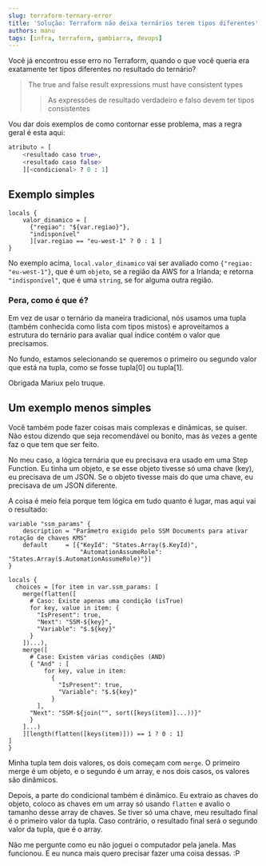 ```yaml
---
slug: terraform-ternary-error
title: 'Solução: Terraform não deixa ternários terem tipos diferentes'
authors: manu
tags: [infra, terraform, gambiarra, devops]
---
```


Você já encontrou esse erro no Terraform, quando o que você queria era exatamente ter tipos diferentes no resultado do ternário?

>The true and false result expressions must have consistent types
> > As expressões de resultado verdadeiro e falso devem ter tipos consistentes

Vou dar dois exemplos de como contornar esse problema, mas a regra geral é esta aqui:


```terraform
atributo = [
    <resultado caso true>, 
    <resultado caso false>
    ][<condicional> ? 0 : 1]
```

<!--truncate-->

## Exemplo simples

```hcl
locals {
    valor_dinamico = [
      {"regiao": "${var.regiao}"}, 
      "indisponível"
      ][var.regiao == "eu-west-1" ? 0 : 1 ]
}
```

No exemplo acima, `local.valor_dinamico` vai ser avaliado como `{"regiao: "eu-west-1"}`, que é um `objeto`, se a região da AWS for a Irlanda; e retorna `"indisponível"`, que é uma `string`, se for alguma outra região.

### Pera, como é que é?

Em vez de usar o ternário da maneira tradicional, nós usamos uma tupla (também conhecida como lista com tipos mistos) e aproveitamos a estrutura do ternário para avaliar qual índice contém o valor que precisamos. 

No fundo, estamos selecionando se queremos o primeiro ou segundo valor que está na tupla, como se fosse tupla[0] ou tupla[1].

Obrigada Mariux pelo truque.

## Um exemplo menos simples

Você também pode fazer coisas mais complexas e dinâmicas, se quiser. Não estou dizendo que seja recomendável ou bonito, mas às vezes a gente faz o que tem que ser feito.

No meu caso, a lógica ternária que eu precisava era usado em uma Step Function. Eu tinha um objeto, e se esse objeto tivesse só uma chave (key), eu precisava de um JSON. Se o objeto tivesse mais do que uma chave, eu precisava de um JSON diferente. 

A coisa é meio feia porque tem lógica em tudo quanto é lugar, mas aqui vai o resultado:

```hcl
variable "ssm_params" {
    description = "Parâmetro exigido pelo SSM Documents para ativar rotação de chaves KMS"
    default     = [{"KeyId": "States.Array($.KeyId)",
                    "AutomationAssumeRole": "States.Array($.AutomationAssumeRole)"}]
}

locals {
  choices = [for item in var.ssm_params: [
    merge(flatten([
      # Caso: Existe apenas uma condição (isTrue)
      for key, value in item: {
        "IsPresent": true,
        "Next": "SSM-${key}",
        "Variable": "$.${key}"
      }
    ])...), 
    merge([
      # Case: Existem várias condições (AND) 
      { "And" : [
          for key, value in item: 
            {
              "IsPresent": true,
              "Variable": "$.${key}"
            }
        ],
      "Next": "SSM-${join("", sort([keys(item)]...))}"
      }
    ]...)
    ][length(flatten([keys(item)])) == 1 ? 0 : 1]
]
}
``` 

Minha tupla tem dois valores, os dois começam com `merge`. O primeiro merge é um objeto, e o segundo é um array, e nos dois casos, os valores são dinâmicos.

Depois, a parte do condicional também é dinâmico. Eu extraio as chaves do objeto, coloco as chaves em um array só usando `flatten` e avalio o tamanho desse array de chaves. Se tiver só uma chave, meu resultado final é o primeiro valor da tupla. Caso contrário, o resultado final será o segundo valor da tupla, que é o array.

Não me pergunte como eu não joguei o computador pela janela. Mas funcionou. E eu nunca mais quero precisar fazer uma coisa dessas. :P
